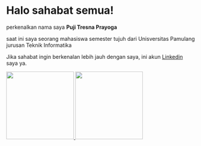 # Halo sahabat semua!

perkenalkan nama saya **Puji Tresna Prayoga**

saat ini saya seorang mahasiswa semester tujuh dari Unisversitas Pamulang\
jurusan Teknik Informatika

Jika sahabat ingin berkenalan lebih jauh dengan saya,
ini akun [Linkedin](https://www.linkedin.com/in/puji-tresna-prayoga-66563b200/) saya ya.

<p align="left">
<a href="https://github.com/yogatresnaa">
  <img height="180em" src="https://github-readme-stats-eight-theta.vercel.app/api?username=yogatresnaa&show_icons=true&theme=algolia&include_all_commits=true&count_private=true"/>
  <img height="180em" src="https://github-readme-stats-eight-theta.vercel.app/api/top-langs/?username=yogatresnaa&layout=compact&langs_count=8&theme=algolia"/>
</a>
</p>


